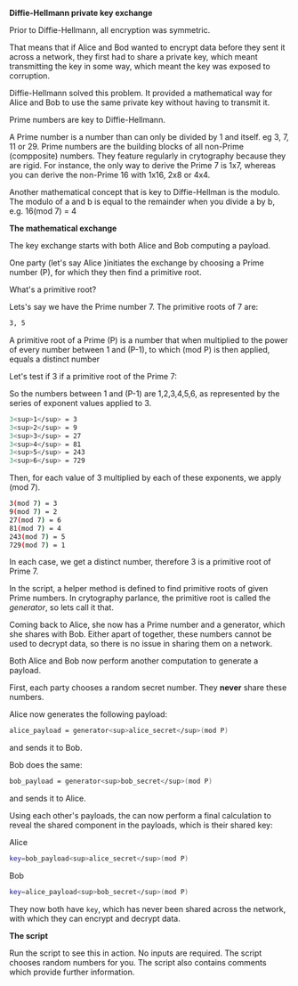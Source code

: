**Diffie-Hellmann private key exchange**

Prior to Diffie-Hellmann, all encryption was symmetric.

That means that if Alice and Bod wanted to encrypt data before they sent it across a network, they first had to share a private key, which meant transmitting the key in some way, which meant the key was exposed to corruption.

Diffie-Hellmann solved this problem. It provided a mathematical way for Alice and Bob to use the same private key without having to transmit it.

Prime numbers are key to Diffie-Hellmann.

A Prime number is a number than can only be divided by 1 and itself. eg 3, 7, 11 or 29. Prime numbers are the building blocks of all non-Prime (compposite) numbers. They feature regularly in crytography because they are rigid. For instance, the only way to derive the Prime 7 is 1x7, whereas you can derive the non-Prime 16 with 1x16, 2x8 or 4x4.

Another mathematical concept that is key to Diffie-Hellman is the modulo. The modulo of a and b is equal to the remainder when you divide a by b, e.g. 16(mod 7) = 4 

**The mathematical exchange**

The key exchange starts with both Alice and Bob computing a payload.

One party (let's say Alice )initiates the exchange by choosing a Prime number (P), for which they then find a primitive root.

What's a primitive root?

Lets's say we have the Prime number 7. The primitive roots of 7 are:
```bash
3, 5
```

A primitive root of a Prime (P) is a number that when multiplied to the power of every number between 1 and (P-1), to which (mod P) is then applied, equals a distinct number

Let's test if 3 if a primitive root of the Prime 7:

So the numbers between 1 and (P-1) are 1,2,3,4,5,6, as represented by the series of exponent values applied to 3.

```bash
3<sup>1</sup> = 3
3<sup>2</sup> = 9
3<sup>3</sup> = 27
3<sup>4</sup> = 81
3<sup>5</sup> = 243
3<sup>6</sup> = 729
```


Then, for each value of 3 multiplied by each of these exponents, we apply (mod 7).

```bash
3(mod 7) = 3
9(mod 7) = 2
27(mod 7) = 6
81(mod 7) = 4
243(mod 7) = 5
729(mod 7) = 1
```

In each case, we get a distinct number, therefore 3 is a primitive root of Prime 7. 

In the script, a helper method is defined to find primitive roots of given Prime numbers. In crytography parlance, the primitive root is called the *generator*, so lets call it that.

Coming back to Alice, she now has a Prime number and a generator, which she shares with Bob. Either apart of together, these numbers cannot be used to decrypt data, so there is no issue in sharing them on a network. 

Both Alice and Bob now perform another computation to generate a payload.

First, each party chooses a random secret number. They **never** share these numbers.

Alice now generates the following payload:

```bash
alice_payload = generator<sup>alice_secret</sup>(mod P)
```
 and sends it to Bob.
 
 Bob does the same:
```bash
bob_payload = generator<sup>bob_secret</sup>(mod P)
```
and sends it to Alice.

Using each other's payloads, the can now perform a final calculation to reveal the shared component in the payloads, which is their shared key:

Alice
```bash
key=bob_payload<sup>alice_secret</sup>(mod P)
```
 
Bob
```bash
key=alice_payload<sup>bob_secret</sup>(mod P)
```

They now both have `key`, which has never been shared across the network, with which they can encrypt and decrypt data.

**The script**

Run the script to see this in action. No inputs are required. The script chooses random numbers for you. The script also contains comments which provide further information.
 